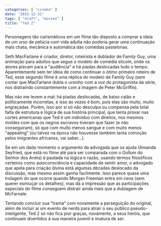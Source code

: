 ```yaml
---
categories: [ "cinema" ]
date: "2015-12-31"
tags: [ "draft", "movies" ]
title: "Ted 2"
---
```

Personagens tão carismáticos em um filme tão disposto a comprar
a ideia de um urso de pelúcia com vida adulta não poderia gerar
uma continuação mais chata, mecânica e automática das comédias
pastelonas.

Seth MacFarlane é criador, diretor, roteirista e dublador de Family
Guy, uma animação para adultos que segue o modelo de comédia sitcom,
onde os atores piscam para a "audiência" e há piadas deslocadas todo
o tempo. Aparentemente sem ter ideia de como continuar o ótimo primeiro
roteiro de Ted, esse segundo filme é uma réplica do modelo de Family Guy
(sem contar que MacFarlane dubla o ursinho com a voz do protagonista da
série, nos distraindo constantemente com a imagem de Peter McGriffin).

Mas não me levem a mal: há piadas deslocadas, de baixo calão e
politicamente incorretas, e isso às vezes é bom, pois elas são muito,
muito engraçadas. Porém, isso por si só não desculpa ou compensa
pela total falta de estrutura e lógica de sua história principal,
que tenta provar nas cortes americanas que Ted é um indivíduo com
direitos, nos mesmos moldes com que os negros escravos tiveram que fazer
(e não conseguiram), só que com muito menos sangue e com muito menos
"appealing" (ou talvez na época não houvesse também tanta comoção
pelos imigrantes africanos, vai saber...).

Se em um dado momento o argumento da advogada que os ajuda (Amanda
Seyfried, que está no filme até para ser comparada com o Gollum
do Senhor dos Anéis) é pautada na lógica e razão, usando termos
filosóficos certeiros como autoconsciência e capacidade de sentir
amor, o advogado que apela para criação divina está algumas décadas
deslocado da discussão, mas mesmo assim ganha facilmente. Isso
parece quase uma trolagem do que ocorre quando Morgan Freeman entra em
cena (sem querer esmiuçar os detalhes), mas dá a impressão que as
participações especiais do filme conseguem distrair ainda mais que a
dublagem de McFarnale.

Tentando concluir sua "trama" com novamente a perseguição do original,
além de incluir aí um evento de nerds para atrair o seu público
pseudo-inteligente, Ted 2 só não fica pior graças, novamente, a seus
heróis, que continuam divertidos à sua maneira juvenil e imatura de
ser.
